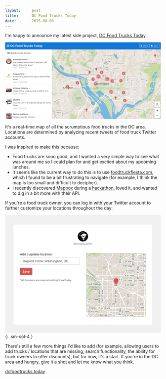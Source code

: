```yaml
---
layout:     post
title:      DC Food Trucks Today
date:       2015-08-08
---
```


I'm happy to announce my latest side project, [DC Food Trucks Today][dcftt].

![DC Food Trucks Today](/assets/img/writing/dcfoodtrucks1.png)

It's a real-time map of all the scrumptious food trucks in the DC area.
Locations are determined by analyzing recent tweets of food truck Twitter
accounts.

I was inspired to make this because:

* Food trucks are sooo good, and I wanted a very simple way to see what was
  around me so I could plan for and get excited about my upcoming lunches.
* It seems like the current way to do this is to use [foodtruckfiesta.com][fff],
  which I found to be a bit frustrating to navigate (for example, I think the
  map is too small and difficult to decipher).
* I recently discovered [Mapbox][mapbox] during a [hackathon][hackathon], loved
  it, and wanted to dig in a bit more with their API.

If you're a food truck owner, you can log in with your Twitter account to
further customize your locations throughout the day:

![DC Food Trucks Today](/assets/img/writing/dcfoodtrucks2.png){: .sm-col-4 }

There's still a few more things I'd like to add (for example, allowing users to
add trucks / locations that are missing, search functionality, the ability for
truck owners to offer discounts), but for now, it's a start. If you're in the DC
area and hungry, give it a shot and let me know what you think.

[dcfoodtrucks.today][dcftt]

[dcftt]: http://www.dcfoodtrucks.today
[fff]: http://foodtruckfiesta.com/
[mapbox]: https://www.mapbox.com/
[hackathon]: http://www.brendansudol.com/posts/hackforchange/
